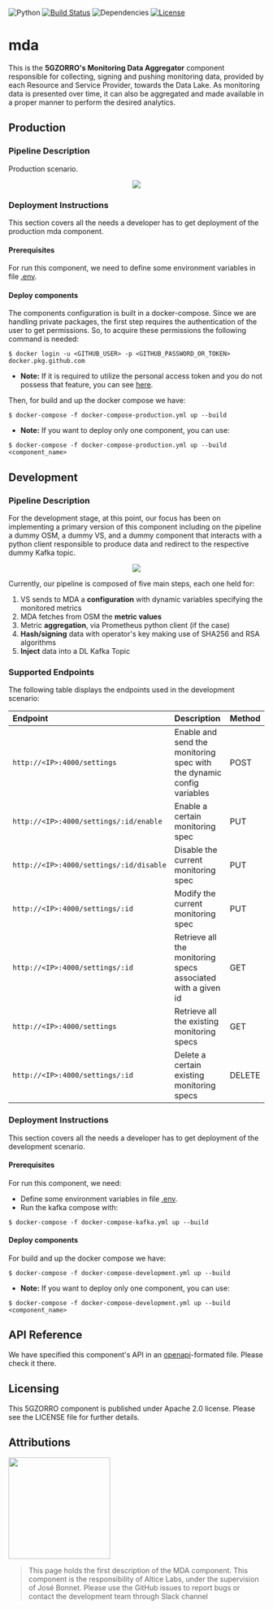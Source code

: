 ![Python](https://img.shields.io/badge/python-v3.6+-blue.svg)
[![Build Status](https://travis-ci.org/anfederico/Clairvoyant.svg?branch=master)](https://travis-ci.org/anfederico/Clairvoyant)
![Dependencies](https://img.shields.io/badge/dependencies-up%20to%20date-brightgreen.svg)
[![License](https://img.shields.io/badge/license-Apache-blue.svg)](https://opensource.org/licenses/Apache-2.0)

# mda
This is the __5GZORRO's Monitoring Data Aggregator__ component responsible for collecting, signing and pushing monitoring data, provided by each Resource and Service Provider, towards the Data Lake. As monitoring data is presented over time, it can also be aggregated and made available in a proper manner to perform the desired analytics.

## Production

### Pipeline Description

Production scenario.

<p align="center">
  <img src="https://user-images.githubusercontent.com/32877599/113858543-c07bdc80-979b-11eb-8b52-60dbaf963d63.png" />
</p>

### Deployment Instructions
This section covers all the needs a developer has to get deployment of the production mda component.

#### Prerequisites
For run this component, we need to define some environment variables in file [.env](https://github.com/5GZORRO/mda/blob/main/.env).

#### Deploy components
The components configuration is built in a docker-compose. Since we are handling private packages, the first step requires the authentication of the user to get permissions. So, to acquire these permissions the following command is needed:
```
$ docker login -u <GITHUB_USER> -p <GITHUB_PASSWORD_OR_TOKEN>  docker.pkg.github.com
```
 * **Note:** If it is required to utilize the personal access token and you do not possess that feature, you can see [here](https://docs.github.com/en/github/authenticating-to-github/creating-a-personal-access-token).

Then, for build and up the docker compose we have:
```
$ docker-compose -f docker-compose-production.yml up --build
```
 * **Note:** If you want to deploy only one component, you can use:
```
$ docker-compose -f docker-compose-production.yml up --build <component_name>
```

## Development

### Pipeline Description

For the development stage, at this point, our focus has been on implementing a primary version of this component including on the pipeline a dummy OSM, a dummy VS, and a dummy component that interacts with a python client responsible to produce data and redirect to the respective dummy Kafka topic.

<p align="center">
  <img src="https://user-images.githubusercontent.com/32877599/110475056-4ee73a80-80d8-11eb-9756-b82e3c162688.png" />
</p>

Currently, our pipeline is composed of five main steps, each one held for:
1. VS sends to MDA a __configuration__ with dynamic variables specifying the monitored metrics 
2. MDA fetches from OSM the __metric values__ 
3. Metric __aggregation__, via Prometheus python client (if the case)
4. __Hash/signing__ data with operator's key making use of SHA256 and RSA algorithms
5. __Inject__ data into a DL Kafka Topic

### Supported Endpoints
The following table displays the endpoints used in the development scenario:

**Endpoint**|**Description**|**Method**
|:----|:----|:----
`http://<IP>:4000/settings`|Enable and send the monitoring spec with the dynamic config variables|POST
`http://<IP>:4000/settings/:id/enable`|Enable a certain monitoring spec|PUT
`http://<IP>:4000/settings/:id/disable`|Disable the current monitoring spec|PUT
`http://<IP>:4000/settings/:id`|Modify the current monitoring spec|PUT
`http://<IP>:4000/settings/:id`|Retrieve all the monitoring specs associated with a given id|GET
`http://<IP>:4000/settings`|Retrieve all the existing monitoring specs|GET
`http://<IP>:4000/settings/:id`|Delete a certain existing monitoring specs|DELETE


### Deployment Instructions
This section covers all the needs a developer has to get deployment of the development scenario.

#### Prerequisites
For run this component, we need:
* Define some environment variables in file [.env](https://github.com/5GZORRO/mda/blob/main/.env).
* Run the kafka compose with:
```
$ docker-compose -f docker-compose-kafka.yml up --build
```

#### Deploy components
For build and up the docker compose we have:
```
$ docker-compose -f docker-compose-development.yml up --build
```
 * **Note:** If you want to deploy only one component, you can use:
```
$ docker-compose -f docker-compose-development.yml up --build <component_name>
```

## API Reference

We have specified this component's API in an [openapi](https://github.com/5GZORRO/mda/blob/main/doc/openapi.json)-formated file. Please check it there.

## Licensing

This 5GZORRO component is published under Apache 2.0 license. Please see the LICENSE file for further details.

## Attributions

<img src="https://www.5gzorro.eu/wp-content/uploads/2019/11/5GZorro-D12-1024x539-copia.png" width="200" />

> This page holds the first description of the MDA component. This component is the responsibility of Altice Labs, under the supervision of José Bonnet. Please use the GitHub issues to report bugs or contact the development team through Slack channel

